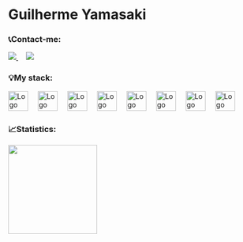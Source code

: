 # Guilherme Yamasaki  

### :telephone_receiver:Contact-me:</h3>
<a href="https://www.linkedin.com/in/guilherme-yamasaki/" target="_blank" style="margin-right: 1rem;">
    <img src="https://img.shields.io/badge/LinkedIn-333?style=for-the-badge&logo=LinkedIn&logoColor=blue" />
</a>
<a href="mailto:guilhermeyyamasaki1@gmail.com" target="_blank" style="margin-right: 1rem;">
    <img src="https://img.shields.io/badge/Email-333?style=for-the-badge&logo=gmail&logoColor=blue" />
</a>

###  :bulb:My stack:</h3>

<div>
    <img src="https://cdn.jsdelivr.net/gh/devicons/devicon/icons/html5/html5-original.svg" width="40" alt="Logo HTML 5"
        style="margin-right: 1rem;" />
    <img src="https://cdn.jsdelivr.net/gh/devicons/devicon/icons/css3/css3-original.svg" width="40" alt="Logo CSS 3"
        style="margin-right: 1rem;" />
    <img src="https://cdn.jsdelivr.net/gh/devicons/devicon/icons/javascript/javascript-original.svg"
        alt="Logo Javascript" width="40" style="margin-right: 1rem;" />
    <img src="https://cdn.jsdelivr.net/gh/devicons/devicon/icons/nodejs/nodejs-original.svg" width="40"
        alt="Logo Node.js" style="margin-right: 1rem;" />
    <img src="https://cdn.jsdelivr.net/gh/devicons/devicon/icons/react/react-original.svg" width="40" alt="Logo React"
        style="margin-right: 1rem;" />
    <img src="https://cdn.jsdelivr.net/gh/devicons/devicon/icons/php/php-original.svg" width="40" alt="Logo PHP"
        style="margin-right: 1rem;" />
    <img src="https://cdn.worldvectorlogo.com/logos/laravel-2.svg" width="40" alt="Logo Laravel"
        style="margin-right: 1rem;" />
    <img src="https://cdn.jsdelivr.net/gh/devicons/devicon/icons/mysql/mysql-original.svg" width="40" alt="Logo MySQL"
        style="margin-right: 1rem;" />
</div>

###  :chart_with_upwards_trend:Statistics:</h3>

<div>
  <a href="https://github.com/GuilhermeYamasaki">
  <img height="180em" src="https://github-readme-stats.vercel.app/api/top-langs/?username=GuilhermeYamasaki&layout=compact&langs_count=7&theme=dracula"/>
</div>
 
